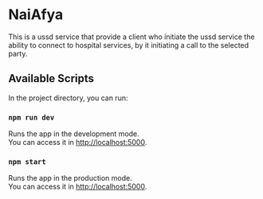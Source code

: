 # NaiAfya

This is a ussd service that provide a client who initiate the ussd service the ability to connect to hospital services, by it initiating a call to the selected party.

## Available Scripts

In the project directory, you can run:


### `npm run dev`

Runs the app in the development mode.\
You can access it in [http://localhost:5000](http://localhost:5000).

### `npm start`

Runs the app in the production mode.\
You can access it in [http://localhost:5000](http://localhost:5000).